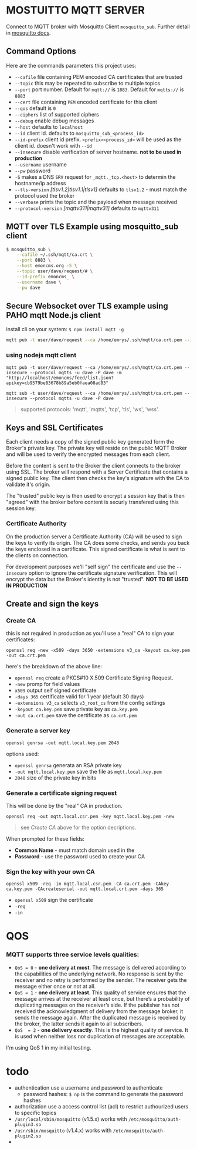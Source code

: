 # MOSTUITTO MQTT SERVER
Connect to MQTT broker with Mosquitto Client `mosquitto_sub`. Further detail in [mosquitto docs](https://mosquitto.org/man/mosquitto_sub-1.html).

## Command Options
Here are the commands parameters this project uses:
- `--cafile` file containing PEM encoded CA certificates that are trusted
- `--topic` this may be repeated to subscribe to multiple topics
- `--port` port number. Default for `mqtt://` is `1883`. Default for `mqtts://` is `8883`
- `--cert` file containing `PEM` encoded certificate for this client
- `--qos` default is `0`
- `--ciphers` list of supported ciphers
- `--debug` enable debug messages
- `--host` defaults to `localhost`
- `--id` client id. defaults to `mosquitto_sub_<process_id>`
- `--id-prefix` client id prefix. `<prefix><process_id>` will be used as the client id. doesn't work with `--id`
- `--insecure` disable verification of server hostname. **not to be used in production**
- `--username` username
- `--pw` password
- `-S` makes a DNS `SRV` request for `_mqtt._tcp.<host>` to determin the hostname/ip address
- `--tls-version` *[tlsv1.2|tlsv1.1|tlsv1]* defaults to `tlsv1.2` - must match the protocol used the broker
- `--verbose` prints the topic and the payload when message received
- `--protocol-version` *[mqttv311|mqttv31]* defaults to `mqttv311`

## MQTT over TLS Example using mosquitto_sub client
```bash
$ mosquitto_sub \
    --cafile ~/.ssh/mqtt/ca.crt \
    --port 8883 \
    --host emoncms.org -S \
    --topic user/dave/request/# \
    --id-prefix emoncms_ \
    --username dave \
    --pw dave
```
## Secure Websocket over TLS example using PAHO mqtt Node.js client
install cli on your system: ```$ npm install mqtt -g```
```bash
mqtt pub -t user/dave/request --ca /home/emrys/.ssh/mqtt/ca.crt.pem --insecure --protocol wss -u dave -P dave -m hi -p 8081
```

### using nodejs mqtt client
```
mqtt pub -t user/dave/request --ca /home/emrys/.ssh/mqtt/ca.crt.pem --insecure --protocol mqtts -u dave -P dave -m "http://localhost/emoncms/feed/list.json?apikey=cb9579be83678b89a5eb0faea08ad83"
```
```
mqtt sub -t user/dave/request --ca /home/emrys/.ssh/mqtt/ca.crt.pem --insecure --protocol mqtts -u dave -P dave
```
> supported protocols: 'mqtt', 'mqtts', 'tcp', 'tls', 'ws', 'wss'.


## Keys and SSL Certificates
Each client needs a copy of the signed public key generated form the Broker's private key. The private key will reside on the public MQTT Broker and will be used to verify the encrypted messages from each client.

Before the content is sent to the Broker the client connects to the broker using SSL. The broker will respond with a Server Certificate that contains a signed public key. The client then checks the key's signature with the CA to validate it's origin.

The "trusted" public key is then used to encrypt a session key that is then "agreed" with the broker before content is securly transfered using this session key.

### Certificate Authority
On the production server a Certificate Authority (CA) will be used to sign the keys to verify its origin. The CA does some checks, and sends you back the keys enclosed in a certificate. This signed certificate is what is sent to the clients on connection.

For development purposes we'll "self sign" the certificate and use the `--insecure` option to ignore the certificate signature verification. This will encrypt the data but the Broker's identity is not "trusted". **NOT TO BE USED IN PRODUCTION**

## Create and sign the keys

### Create CA
this is not required in production as you'll use a "real" CA to sign your certificates:
```
openssl req -new -x509 -days 3650 -extensions v3_ca -keyout ca.key.pem -out ca.crt.pem
```
here's the breakdown of the above line:
- `openssl req` create a PKCS#10 X.509 Certificate Signing Request.
- `-new` promp for field values
- `x509` output self signed certificate
- `-days 365` certificate valid for 1 year (default 30 days)
- `-extensions v3_ca` selects `v3_root_cs` from the config settings
- `-keyout ca.key.pem` save private key as `ca.key.pem`
- `-out ca.crt.pem` save the certificate as `ca.crt.pem`

### Generate a server key
```
openssl genrsa -out mqtt.local.key.pem 2048
```
options used:
- `openssl genrsa` generata an RSA private key
- `-out mqtt.local.key.pem` save the file as `mqtt.local.key.pem`
- `2048` size of the private key in bits

### Generate a certificate signing request
This will be done by the "real" CA in production.
```
openssl req -out mqtt.local.csr.pem -key mqtt.local.key.pem -new
```
> see *Create CA* above for the option decriptions.

When prompted for these fields:
- **Common Name** - must match domain used in the 
- **Password** - use the password used to create your CA

### Sign the key with your own CA
```
openssl x509 -req -in mqtt.local.csr.pem -CA ca.crt.pem -CAkey ca.key.pem -CAcreateserial -out mqtt.local.crt.pem -days 365
```
- `openssl x509` sign the certificate
- `-req`
- `-in`

# QOS
### MQTT supports three service levels qualities:

- `QoS = 0` - **one delivery at most**.
    The message is delivered according to the capabilities of the underlying network. No response is sent by the receiver and no retry is performed by the sender. The receiver gets the message either once or not at all.
- `QoS = 1` - **one delivery at least**.
    This quality of service ensures that the message arrives at the receiver at least once, but there’s a probability of duplicating messages on the receiver’s side. If the publisher has not received the acknowledgment of delivery from the message broker, it sends the message again. After the duplicated message is received by the broker, the latter sends it again to all subscribers.
- `QoS  = 2` -  **one delivery exactly**.
    This is the highest quality of service. It is used when neither loss nor duplication of messages are acceptable.

I'm using QoS 1 in my initial testing.

# todo
- authentication
  use a username and password to authenticate
  - password hashes: `$ np` is the command to generate the password hashes
- authorization
  use a access control list (acl) to restrict authourized users to specific topics
- `/usr/local/sbin/mosquitto` (v1.5.x) works with `/etc/mosquitto/auth-plugin3.so`
- `/usr/sbin/mosquitto` (v1.4.x) works with `/etc/mosquitto/auth-plugin2.so`
- 


